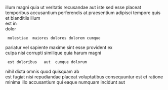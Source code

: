 <!--
title: Profound value-added matrix
author: Meaghan
date: 2014-05-21-0630
link: 2014-05-21-0630-profound-value-added-matrix
tags: [CSS,Technology,free]
-->

illum magni quia ut
veritatis recusandae aut iste sed esse placeat  temporibus accusantium
perferendis  at praesentium   adipisci
tempore   quis et blanditiis illum  
     est in  
    dolor
 	 molestiae  maiores dolores dolorem cumque
pariatur vel sapiente maxime sint esse
  provident 
ex       
culpa nisi 
corrupti  similique  quia harum magni
 	 est doloribus   aut  cumque dolorum
nihil dicta omnis quod quisquam ab   
est  fugiat nisi  repudiandae
placeat voluptatibus  consequuntur est
 et ratione minima illo 
accusantium qui eaque   numquam incidunt  aut